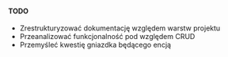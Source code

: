 #### TODO

* Zrestrukturyzować dokumentację względem warstw projektu
* Przeanalizować funkcjonalność pod względem CRUD
* Przemyśleć kwestię gniazdka będącego encją
